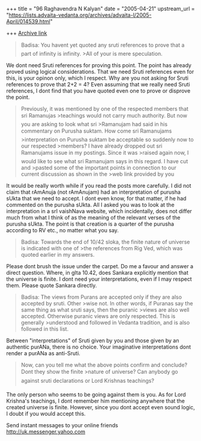 +++
title = "96 Raghavendra N Kalyan"
date = "2005-04-21"
upstream_url = "https://lists.advaita-vedanta.org/archives/advaita-l/2005-April/014539.html"

+++
[Archive link](https://lists.advaita-vedanta.org/archives/advaita-l/2005-April/014539.html)

>Badisa: You havent yet quoted any sruti references to prove that a part of infinity is infinity. >All of your is mere speculation.


We dont need Sruti references for proving this point. The point has already proved using logical considerations. That we need Sruti references even for this, is your opinon only, which I respect. Why are you not asking for Sruti references to prove that 2+2 = 4? Even assuming that we really need Sruti references, I dont find that you have quoted even one to prove or disprove the point.


>Previously, it was mentioned by one of the respected members that sri Ramanujas >teachings would not carry much authority. But now you are asking to look what sri >Ramanujam had said in his commentary on Purusha suktam. How come sri Ramanujams >interpretation on Purusha suktam be acceptable so suddenly now to our respected >members? I have already dropped out sri Ramanujams issue in my postings. Since it was >raised again now, I would like to see what sri Ramanujam says in this regard. I have cut and >pasted some of the important points in connection to our current discussion as shown in the >web link provided by you


It would be really worth while if you read the posts more carefully. I did not claim that rAmAnuja (not rAmAnujam) had an interpretation of purusha sUkta that we need to accept. I dont even know, for that matter, if he had commented on the purusha sUkta. All I asked you was to look at the interpretation in a srI vaishNava website, which incidentally, does not differ much from what I think of as the meaning of the relevant verses of the purusha sUkta. The point is that creation is a quarter of the purusha according to RV etc., no matter what you say.


>Badisa: Towards the end of 10/42 sloka, the finite nature of universe is indicated with one of >the references from Rig Ved, which was quoted earlier in my answers. 


Please dont brush the issue under the carpet. Do me a favour and answer a direct question. Where, in gIta 10.42, does Sankara explicitly mention that the universe is finite. I dont need your interpretations, even if I may respect them. Please quote Sankara directly.


>Badisa: The views from Purans are accepted only if they are also accepted by sruti. Other >wise not. In other words, if Puranas say the same thing as what sruti says, then the puranic >views are also well accepted. Otherwise puranic views are only respected. This is generally >understood and followed in Vedanta tradition, and is also followed in this list.


Between "interpretations" of Sruti given by you and those given by an authentic purANa, there is no choice. Your imaginative interpretations dont render a purANa as anti-Sruti.


>Now, can you tell me what the above points confirm and conclude? Dont they show the finite >nature of universe?  Can anybody go against sruti declarations or Lord Krishnas teachings?


The only person who seems to be going against them is you. As for Lord Krishna's teachings, I dont remember him mentioning anywhere that the created universe is finite. However, since you dont accept even sound logic, I doubt if you would accept this.

Send instant messages to your online friends http://uk.messenger.yahoo.com 

